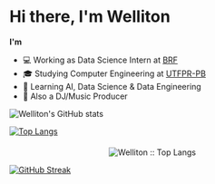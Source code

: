 # Hi there, I'm Welliton

**I'm**
- 💻 Working as Data Science Intern at [BRF](https://www.brf-global.com/)
- 🎓 Studying Computer Engineering at [UTFPR-PB](http://www.utfpr.edu.br/)
- 📖 Learning AI, Data Science & Data Engineering
- 🎹 Also a DJ/Music Producer

![Welliton's GitHub stats](https://github-readme-stats.vercel.app/api?username=whoiswelliton&layout=compact&show_icons=true&count_private=true&theme=react)

[![Top Langs](https://github-readme-stats.vercel.app/api/top-langs/?username=whoiswelliton&langs_count=10&layout=compact&theme=react)](https://github.com/anuraghazra/github-readme-stats)

<h4 align="center"></h4>
<p align="center"><img src="https://github-readme-stats.vercel.app/api/top-langs/?username=whoiswelliton&langs_count=10&theme=react&layout=compact" alt="Welliton :: Top Langs" /></p>

[![GitHub Streak](http://github-readme-streak-stats.herokuapp.com?user=whoiswelliton&theme=react)](https://git.io/streak-stats)


<!--
**whoiswelliton/whoiswelliton** is a ✨ _special_ ✨ repository because its `README.md` (this file) appears on your GitHub profile.

Here are some ideas to get you started:

- 🔭 Working as Data Science Intern at BRF
- 🔭 Studying Computer Engineering at UTFPR-PB
- 🌱 Learning AI and Data Science
- 📫 How to reach me: 
-->
